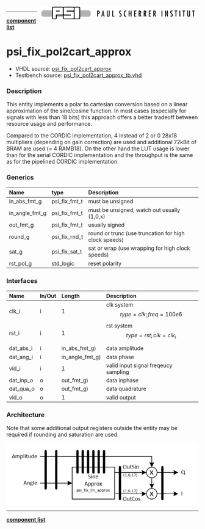 <img align="right" src="../../doc/psi_logo.png">

***

[**component list**](../README.md)

# psi_fix_pol2cart_approx
 - VHDL source: [psi_fix_pol2cart_approx](../../hdl/psi_fix_pol2cart_approx.vhd)
 - Testbench source: [psi_fix_pol2cart_approx_tb.vhd](../../testbench/psi_fix_pol2cart_approx_tb/psi_fix_pol2cart_approx_tb.vhd)

### Description

This entity implements a polar to cartesian conversion based on a linear approximation of the sine/cosine function. In most cases (especially for signals with less than 18 bits) this approach offers a better tradeoff between resource usage and performance.

Compared to the CORDIC implementation, 4 instead of 2 or 0 28x18 multipliers (depending on gain correction) are used and additional 72kBit of BRAM are used (= 4 RAMB18). On the other hand the LUT usage is lower than for the serial CORDIC implementation and the throughput is the same as for the pipelined CORDIC implementation.


### Generics
| Name           | type          | Description                              |
|:---------------|:--------------|:-----------------------------------------|
| in_abs_fmt_g   | psi_fix_fmt_t | must be unsigned  |
| in_angle_fmt_g | psi_fix_fmt_t | must be unsigned, watch out usually (1,0,x)|
| out_fmt_g      | psi_fix_fmt_t | usually signed    |
| round_g        | psi_fix_rnd_t | round or trunc   (use truncation for high clock speeds)                        |
| sat_g          | psi_fix_sat_t | sat or wrap  (use wrapping for high clock speeds)                              |
| rst_pol_g      | std_logic     | reset polarity                           |

### Interfaces
| Name      | In/Out   | Length          | Description                           |
|:----------|:---------|:----------------|:--------------------------------------|
| clk_i     | i        | 1               | clk system $$ type=clk; freq=100e6 $$ |
| rst_i     | i        | 1               | rst system $$ type=rst; clk=clk_i $$  |
| dat_abs_i | i        | in_abs_fmt_g)   | data amplitude                        |
| dat_ang_i | i        | in_angle_fmt_g) | data phase                            |
| vld_i     | i        | 1               | valid input signal freqeucy sampling  |
| dat_inp_o | o        | out_fmt_g)      | data inphase                          |
| dat_qua_o | o        | out_fmt_g)      | data quadrature                       |
| vld_o     | o        | 1               | valid output                          |

### Architecture

Note that some additional output registers outside the entity may be required if rounding and saturation are used.

<img align="center" src="psi_fix_pol2cart_approx.png">

---
[**component list**](../README.md)
